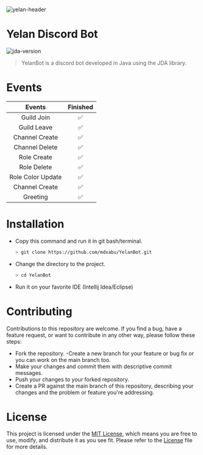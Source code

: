 
![yelan-header](https://github.com/mdxabu/YelanBot/assets/115330277/27d7439b-51f5-45c4-8094-aea078122bc7)


<!--<center>
<img src="https://dthezntil550i.cloudfront.net/70/latest/702206272150426760019719131/b04027eb-6c0a-42dc-b783-172b600fb1b4.png" width=120px>
</center>
-->

# Yelan Discord Bot

![jda-version](https://img.shields.io/maven-metadata/v.svg?color=blue&label=maven-central&metadataUrl=https%3A%2F%2Frepo1.maven.org%2Fmaven2%2Fnet%2Fdv8tion%2FJDA%2Fmaven-metadata.xml)

<!--
![discord-this-is-a-server-bfc6e7690c092d5cb4bc1db9bd56807b](https://github.com/f-mohamed-abdullah/YelanBot/assets/115330277/61aebb33-1738-435f-8253-70527e674d3e)
-->
> YelanBot is a discord bot developed in Java using the JDA library.

# Events
| Events | Finished |
|:------:|:--------:|
| Guild Join| ✅ |
| Guild Leave| ✅ |
| Channel Create| ✅ |
| Channel Delete| ✅ |
| Role Create| ✅ |
| Role Delete| ✅ |
| Role Color Update| ✅ |
| Channel Create| ✅ |
| Greeting| ✅ |

# Installation
- Copy this command and run it in git bash/terminal.
  ```bash
  > git clone https://github.com/mdxabu/YelanBot.git
  ```
- Change the directory to the project.
  ```bash
  > cd YelanBot
  ```
- Run it on your favorite IDE (Intellij Idea/Eclipse)


# Contributing
Contributions to this repository are welcome. If you find a bug, have a feature request, or want to contribute in any other way, please follow these steps:

- Fork the repository.
-Create a new branch for your feature or bug fix or you can work on the main branch too.
- Make your changes and commit them with descriptive commit messages.
- Push your changes to your forked repository.
- Create a PR against the main branch of this repository, describing your changes and the problem or feature you're addressing.

# License
This project is licensed under the <a href="https://en.wikipedia.org//wiki/MIT_License">MIT License</a>, which means you are free to use, modify, and distribute it as you see fit. Please refer to the [License](LICENSE) file for more details.
